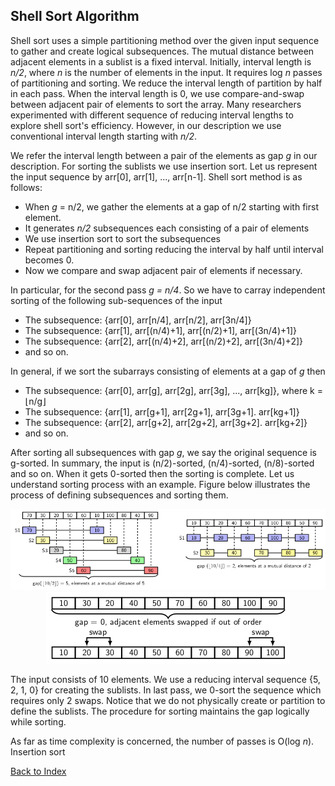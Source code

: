 ## Shell Sort Algorithm

Shell sort uses a simple partitioning method over the given input sequence to gather and create 
logical subsequences. The mutual distance between adjacent elements in a sublist is a fixed
interval. Initially, interval length is <i>n/2</i>, where <i>n</i> is the number of elements in
the input. It requires log <i>n</i> passes of partitioning and sorting. We reduce the interval
length of partition by half in each pass. When the interval length is 0, we use compare-and-swap
between adjacent pair of elements to sort the array. Many researchers experimented with different
sequence of reducing interval lengths to explore shell sort's efficiency. However, in our 
description we use conventional interval length starting with <i>n/2</i>. 

We refer the interval length between a pair of the elements as gap <i>g</i> in our description.
For sorting the sublists we use insertion sort. Let  us represent the input sequence by
arr[0], arr[1], ..., arr[n-1]. Shell sort method is as follows:

- When <i>g</i> = n/2</i>, we gather the elements at a gap of n/2 starting with first element.
- It generates <i>n/2</i> subsequences each consisting of a pair of elements 
- We use insertion sort to sort the subsequences
- Repeat partitioning and sorting reducing the interval by half until interval becomes 0.
- Now we compare and swap adjacent pair of elements if necessary.  

In particular, for the second pass <i>g = n/4</i>. So we have to carray independent sorting 
of the following sub-sequences of the input 

- The subsequence: {arr[0], arr[n/4], arr[n/2], arr[3n/4]}
- The subsequence: {arr[1], arr[(n/4)+1], arr[(n/2)+1], arr[(3n/4)+1]}
- The subsequence: {arr[2], arr[(n/4)+2], arr[(n/2)+2], arr[(3n/4)+2]}
- and so on.

In general, if we sort the subarrays consisting of elements at a gap of <i>g</i> then 

- The subsequence: {arr[0], arr[g], arr[2g], arr[3g], ..., arr[kg]}, where k = &lfloor;n/g&rfloor;
- The subsequence: {arr[1], arr[g+1], arr[2g+1], arr[3g+1]. arr[kg+1]}
- The subsequence: {arr[2], arr[g+2], arr[2g+2], arr[3g+2]. arr[kg+2]}
- and so on.

After sorting all subsequences with gap <i>g</i>, we say the original sequence is g-sorted.
In summary, the input is (n/2)-sorted, (n/4)-sorted, (n/8)-sorted and so on. When it gets
0-sorted then the sorting is complete. Let us understand sorting process with an example.
Figure below illustrates the process of defining subsequences and sorting them.
<p style="text-align:center">
  <img src="../images/shellSortExample.png">
  
  <img src="../images/shellSortExample1.png">
</p>
The input consists of 10 elements. We use a reducing interval sequence {5, 2, 1, 0} for 
creating the sublists. In last pass, we 0-sort the sequence which requires only 2 swaps.
Notice that we do not physically create or partition to define the sublists. The 
procedure for sorting maintains the gap logically while sorting. 

As far as time complexity is concerned, the number of passes is O(log <i>n</i>). Insertion
sort 

[Back to Index](../index.md)

